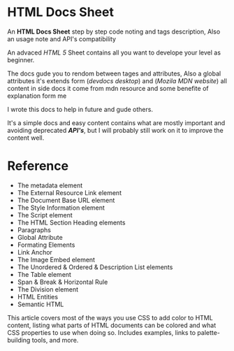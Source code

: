 # HTML Docs Sheet
An **HTML Docs Sheet** step by step code noting and tags description, Also an usage note and API's  compatibility

An advaced _HTML 5_ Sheet contains all you want to develope your level as beginner.

The docs gude you to rendom between tages and attributes, Also a global attributes it's extends form (_devdocs desktop_) and (_Mozila MDN website_) all content in side docs it come from mdn resource and some benefite of explanation form me

I wrote this docs to help in future and gude others.

It's a simple docs and easy content contains what are mostly important and avoiding deprecated _**API's**_, but I will probably still work on it to improve the content well.

# Reference

* The metadata element
* The External Resource Link element
* The Document Base URL element
* The Style Information element
* The Script element
* The HTML Section Heading elements
* Paragraphs
* Global Attribute
* Formating Elements
* Link Anchor
* The Image Embed element
* The Unordered & Ordered & Description List elements
* The Table element
* Span & Break & Horizontal Rule
* The Division element
* HTML Entities
* Semantic HTML

This article covers most of the ways you use CSS to add color to HTML content, listing what parts of HTML documents can be colored and what CSS properties to use when doing so. Includes examples, links to palette-building tools, and more.